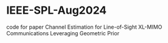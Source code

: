 # IEEE-SPL-Aug2024
code for paper Channel Estimation for Line-of-Sight XL-MIMO Communications Leveraging Geometric Prior
